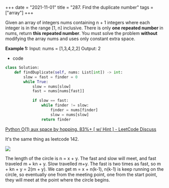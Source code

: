 +++
date = "2021-11-01"
title = "287. Find the duplicate number"
tags = ["array"]
+++

Given an array of integers nums containing n + 1 integers where each integer is in the range [1, n] inclusive.
There is only **one repeated number** in nums, return __this repeated number__.
You must solve the problem **without** modifying the array nums and uses only constant extra space.
 
**Example 1:**
Input: nums = [1,3,4,2,2] Output: 2

- code
```py
class Solution:
    def findDuplicate(self, nums: List[int]) -> int:
        slow = fast = finder = 0
        while True:
            slow = nums[slow]
            fast = nums[nums[fast]]
       
            if slow == fast:
                while finder != slow:
                    finder = nums[finder]
                    slow = nums[slow]
                return finder

```
[Python O(1) aux space by hopping. 83%+ [ w/ Hint ] - LeetCode Discuss](https://leetcode.com/problems/find-the-duplicate-number/discuss/515872/Python-O(1)-aux-space-by-hopping.-83%2B-w-Hint)

It's the same thing as leetcode 142.

![](https://i.imgur.com/WTLJcOM.png)

The length of the circle is n = x + y.
The fast and slow will meet, and fast traveled m + kn + y.
Slow travelled m+y.
The fast is two times as fast, so m + kn + y = 2(m + y).
We can get m = x + n(k-1), n(k-1) is keep running on the circle, so eventually one from the meeting point, one from the start point, 
they will meet at the point where the circle begins.